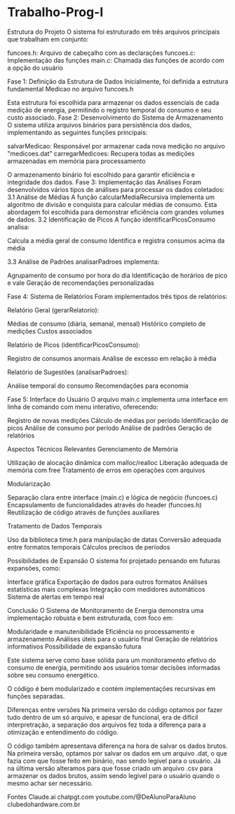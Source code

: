# Trabalho-Prog-I

Estrutura do Projeto
O sistema foi estruturado em três arquivos principais que trabalham em conjunto:

funcoes.h: Arquivo de cabeçalho com as declarações
funcoes.c: Implementação das funções
main.c: Chamada das funções de acordo com a opção do usuário

Fase 1: Definição da Estrutura de Dados
Inicialmente, foi definida a estrutura fundamental Medicao no arquivo funcoes.h

Esta estrutura foi escolhida para armazenar os dados essenciais de cada medição de energia, permitindo o registro temporal do consumo e seu custo associado.
Fase 2: Desenvolvimento do Sistema de Armazenamento
O sistema utiliza arquivos binários para persistência dos dados, implementando as seguintes funções principais:

salvarMedicao: Responsável por armazenar cada nova medição no arquivo "medicoes.dat"
carregarMedicoes: Recupera todas as medições armazenadas em memória para processamento

O armazenamento binário foi escolhido para garantir eficiência e integridade dos dados.
Fase 3: Implementação das Análises
Foram desenvolvidos vários tipos de análises para processar os dados coletados:
3.1 Análise de Médias
A função calcularMediaRecursiva implementa um algoritmo de divisão e conquista para calcular médias de consumo. Esta abordagem foi escolhida para demonstrar eficiência com grandes volumes de dados.
3.2 Identificação de Picos
A função identificarPicosConsumo analisa:

Calcula a média geral de consumo
Identifica e registra consumos acima da média

3.3 Análise de Padrões
analisarPadroes implementa:

Agrupamento de consumo por hora do dia
Identificação de horários de pico e vale
Geração de recomendações personalizadas

Fase 4: Sistema de Relatórios
Foram implementados três tipos de relatórios:

Relatório Geral (gerarRelatorio):

Médias de consumo (diária, semanal, mensal)
Histórico completo de medições
Custos associados


Relatório de Picos (identificarPicosConsumo):

Registro de consumos anormais
Análise de excesso em relação à média


Relatório de Sugestões (analisarPadroes):

Análise temporal do consumo
Recomendações para economia



Fase 5: Interface do Usuário
O arquivo main.c implementa uma interface em linha de comando com menu interativo, oferecendo:

Registro de novas medições
Cálculo de médias por período
Identificação de picos
Análise de consumo por período
Análise de padrões
Geração de relatórios

Aspectos Técnicos Relevantes
Gerenciamento de Memória

Utilização de alocação dinâmica com malloc/realloc
Liberação adequada de memória com free
Tratamento de erros em operações com arquivos

Modularização

Separação clara entre interface (main.c) e lógica de negócio (funcoes.c)
Encapsulamento de funcionalidades através do header (funcoes.h)
Reutilização de código através de funções auxiliares

Tratamento de Dados Temporais

Uso da biblioteca time.h para manipulação de datas
Conversão adequada entre formatos temporais
Cálculos precisos de períodos

Possibilidades de Expansão
O sistema foi projetado pensando em futuras expansões, como:

Interface gráfica
Exportação de dados para outros formatos
Análises estatísticas mais complexas
Integração com medidores automáticos
Sistema de alertas em tempo real

Conclusão
O Sistema de Monitoramento de Energia demonstra uma implementação robusta e bem estruturada, com foco em:

Modularidade e manutenibilidade
Eficiência no processamento e armazenamento
Análises úteis para o usuário final
Geração de relatórios informativos
Possibilidade de expansão futura

Este sistema serve como base sólida para um monitoramento efetivo do consumo de energia, permitindo aos usuários tomar decisões informadas sobre seu consumo energético.

O código é bem modularizado e contém implementações recursivas em funções separadas.

Diferenças entre versões
Na primeira versão do código optamos por fazer tudo dentro de um só arquivo, e apesar de funcional, era de difícil interpretração, a separação dos arquivos fez toda a diferença para a otimização e entendimento do código.

O código também apresentava diferença na hora de salvar os dados brutos. Na primeira versão, optamos por salvar os dados em um arquivo .dat, o que fazia com que fosse feito em binário, nao sendo legível para o usuário. Já na última versão alteramos para que fosse criado um arquivo .csv para armazenar os dados brutos, assim sendo legível para o usuário quando o mesmo achar ser necessário.


Fontes
Claude.ai
chatpgt.com
youtube.com/@DeAlunoParaAluno
clubedohardware.com.br
